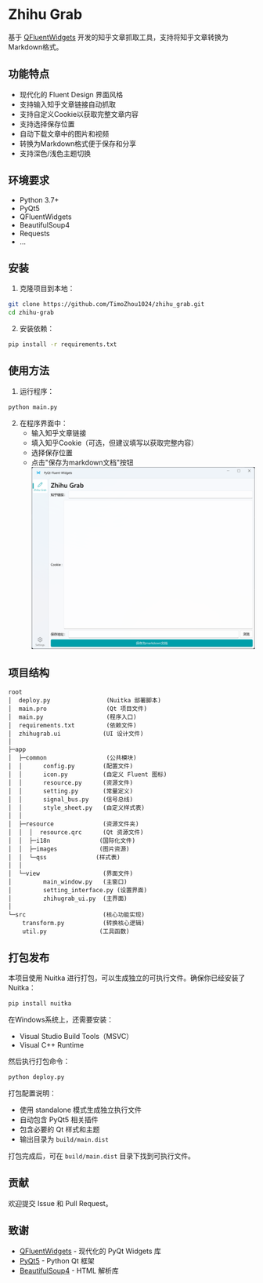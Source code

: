 # Zhihu Grab

基于 [QFluentWidgets](https://github.com/zhiyiYo/PyQt-Fluent-Widgets) 开发的知乎文章抓取工具，支持将知乎文章转换为Markdown格式。

## 功能特点

- 现代化的 Fluent Design 界面风格
- 支持输入知乎文章链接自动抓取
- 支持自定义Cookie以获取完整文章内容
- 支持选择保存位置
- 自动下载文章中的图片和视频
- 转换为Markdown格式便于保存和分享
- 支持深色/浅色主题切换

## 环境要求

- Python 3.7+
- PyQt5
- QFluentWidgets
- BeautifulSoup4
- Requests
- ...

## 安装

1. 克隆项目到本地：
```bash
git clone https://github.com/TimoZhou1024/zhihu_grab.git
cd zhihu-grab
```

2. 安装依赖：
```bash
pip install -r requirements.txt
```

## 使用方法

1. 运行程序：
```bash
python main.py
```

2. 在程序界面中：
   - 输入知乎文章链接
   - 填入知乎Cookie（可选，但建议填写以获取完整内容）
   - 选择保存位置
   - 点击"保存为markdown文档"按钮
![主界面](image/layout.png)
## 项目结构
```
root
│  deploy.py                (Nuitka 部署脚本)
│  main.pro                 (Qt 项目文件)
│  main.py                  (程序入口)
│  requirements.txt         (依赖文件)
│  zhihugrab.ui            (UI 设计文件)
│
├─app
│  ├─common                 (公共模块)
│  │      config.py        (配置文件)
│  │      icon.py          (自定义 Fluent 图标)
│  │      resource.py      (资源文件)
│  │      setting.py       (常量定义)
│  │      signal_bus.py    (信号总线)
│  │      style_sheet.py   (自定义样式表)
│  │
│  ├─resource              (资源文件夹)
│  │  │  resource.qrc      (Qt 资源文件)
│  │  ├─i18n              (国际化文件)
│  │  ├─images            (图片资源)
│  │  └─qss              (样式表)
│  │
│  └─view                  (界面文件)
│         main_window.py   (主窗口)
│         setting_interface.py (设置界面)
│         zhihugrab_ui.py  (主界面)
│
└─src                      (核心功能实现)
    transform.py           (转换核心逻辑)
    util.py               (工具函数)

```

## 打包发布

本项目使用 Nuitka 进行打包，可以生成独立的可执行文件。确保你已经安装了 Nuitka：

```bash
pip install nuitka
```

在Windows系统上，还需要安装：
- Visual Studio Build Tools（MSVC）
- Visual C++ Runtime

然后执行打包命令：
```bash
python deploy.py
```

打包配置说明：
- 使用 standalone 模式生成独立执行文件
- 自动包含 PyQt5 相关插件
- 包含必要的 Qt 样式和主题
- 输出目录为 `build/main.dist`

打包完成后，可在 `build/main.dist` 目录下找到可执行文件。

## 贡献

欢迎提交 Issue 和 Pull Request。

## 致谢

- [QFluentWidgets](https://github.com/zhiyiYo/PyQt-Fluent-Widgets) - 现代化的 PyQt Widgets 库
- [PyQt5](https://www.riverbankcomputing.com/software/pyqt/) - Python Qt 框架
- [BeautifulSoup4](https://www.crummy.com/software/BeautifulSoup/) - HTML 解析库